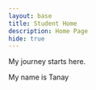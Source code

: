 ```yaml
---
layout: base
title: Student Home 
description: Home Page
hide: true
---
```


My journey starts here.

My name is Tanay
